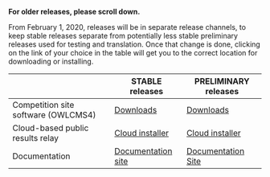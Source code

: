 **For older releases, please scroll down.**

From February 1, 2020, releases will be in separate release channels, to keep stable releases separate from potentially less stable preliminary releases used for testing and translation.  Once that change is done, clicking on the link of your choice in the table will get you to the correct location for downloading or installing.

|                                     | STABLE releases                                              | PRELIMINARY releases                                         |
| ----------------------------------- | ------------------------------------------------------------ | ------------------------------------------------------------ |
| Competition site software (OWLCMS4) | [Downloads](https://github.com/owlcms/owlcms4/releases) | [Downloads](https://github.com/jflamy-dev/owlcms4-prerelease) |
| Cloud-based public results relay    | [Cloud installer](https://github.com/owlcms/publicresults-heroku/blob/master/README.md) | [Cloud installer](https://github.com/jflamy-dev/publicresults-heroku-prerelease/blob/master/README.md) |
| Documentation                       | [Documentation site](https://owlcms.github.io/owlcms4/#/index) | [Documentation Site](https://jflamy-dev.github.io/owlcms4-prerelease/#/index) |
